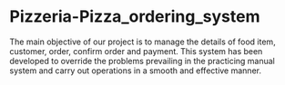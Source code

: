 # Pizzeria-Pizza_ordering_system
The main objective of our project is to manage the details of food item, customer, order, confirm order and payment. This system has been developed to override the problems prevailing in the practicing manual system and carry out operations in a smooth and effective manner.
